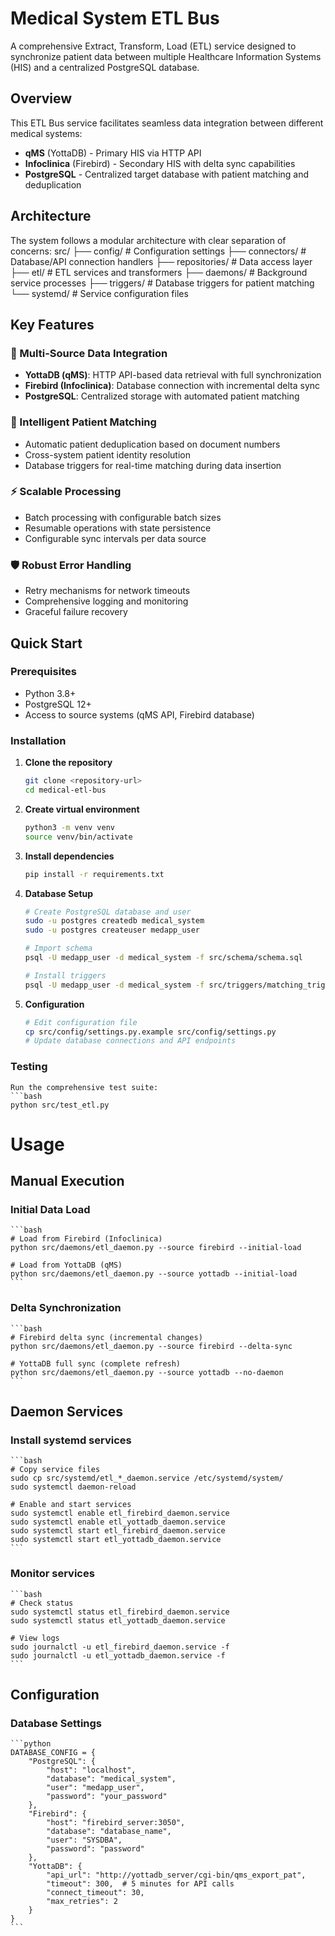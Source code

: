 # Medical System ETL Bus

A comprehensive Extract, Transform, Load (ETL) service designed to synchronize patient data between multiple Healthcare Information Systems (HIS) and a centralized PostgreSQL database.

## Overview

This ETL Bus service facilitates seamless data integration between different medical systems:
- **qMS** (YottaDB) - Primary HIS via HTTP API
- **Infoclinica** (Firebird) - Secondary HIS with delta sync capabilities
- **PostgreSQL** - Centralized target database with patient matching and deduplication

## Architecture

The system follows a modular architecture with clear separation of concerns:
src/ ├── config/ # Configuration settings ├── connectors/ # Database/API connection handlers ├── repositories/ # Data access layer ├── etl/ # ETL services and transformers ├── daemons/ # Background service processes ├── triggers/ # Database triggers for patient matching └── systemd/ # Service configuration files


## Key Features

### 🔄 Multi-Source Data Integration
- **YottaDB (qMS)**: HTTP API-based data retrieval with full synchronization
- **Firebird (Infoclinica)**: Database connection with incremental delta sync
- **PostgreSQL**: Centralized storage with automated patient matching

### 🤖 Intelligent Patient Matching
- Automatic patient deduplication based on document numbers
- Cross-system patient identity resolution
- Database triggers for real-time matching during data insertion

### ⚡ Scalable Processing
- Batch processing with configurable batch sizes
- Resumable operations with state persistence
- Configurable sync intervals per data source

### 🛡️ Robust Error Handling
- Retry mechanisms for network timeouts
- Comprehensive logging and monitoring
- Graceful failure recovery

## Quick Start

### Prerequisites

- Python 3.8+
- PostgreSQL 12+
- Access to source systems (qMS API, Firebird database)

### Installation

1. **Clone the repository**
   ```bash
   git clone <repository-url>
   cd medical-etl-bus
   ```
2. **Create virtual environment**
    ```bash
    python3 -m venv venv
    source venv/bin/activate
    ```
3. **Install dependencies**
    ```bash
    pip install -r requirements.txt
    ```
4. **Database Setup**
    ```bash
    # Create PostgreSQL database and user
    sudo -u postgres createdb medical_system
    sudo -u postgres createuser medapp_user

    # Import schema
    psql -U medapp_user -d medical_system -f src/schema/schema.sql

    # Install triggers
    psql -U medapp_user -d medical_system -f src/triggers/matching_trigger.sql
    ```
5. **Configuration**
    ```bash
    # Edit configuration file
    cp src/config/settings.py.example src/config/settings.py
    # Update database connections and API endpoints
    ```

### Testing
    Run the comprehensive test suite:
    ```bash
    python src/test_etl.py

# Usage
## Manual Execution
### Initial Data Load
    ```bash
    # Load from Firebird (Infoclinica)
    python src/daemons/etl_daemon.py --source firebird --initial-load

    # Load from YottaDB (qMS)
    python src/daemons/etl_daemon.py --source yottadb --initial-load
    ```
### Delta Synchronization

    ```bash
    # Firebird delta sync (incremental changes)
    python src/daemons/etl_daemon.py --source firebird --delta-sync

    # YottaDB full sync (complete refresh)
    python src/daemons/etl_daemon.py --source yottadb --no-daemon
    ```

## Daemon Services
### Install systemd services

    ```bash
    # Copy service files
    sudo cp src/systemd/etl_*_daemon.service /etc/systemd/system/
    sudo systemctl daemon-reload

    # Enable and start services
    sudo systemctl enable etl_firebird_daemon.service
    sudo systemctl enable etl_yottadb_daemon.service
    sudo systemctl start etl_firebird_daemon.service
    sudo systemctl start etl_yottadb_daemon.service
    ```

### Monitor services

    ```bash
    # Check status
    sudo systemctl status etl_firebird_daemon.service
    sudo systemctl status etl_yottadb_daemon.service

    # View logs
    sudo journalctl -u etl_firebird_daemon.service -f
    sudo journalctl -u etl_yottadb_daemon.service -f
    ```

## Configuration

### Database Settings
    ```python
    DATABASE_CONFIG = {
        "PostgreSQL": {
            "host": "localhost",
            "database": "medical_system",
            "user": "medapp_user",
            "password": "your_password"
        },
        "Firebird": {
            "host": "firebird_server:3050",
            "database": "database_name",
            "user": "SYSDBA",
            "password": "password"
        },
        "YottaDB": {
            "api_url": "http://yottadb_server/cgi-bin/qms_export_pat",
            "timeout": 300,  # 5 minutes for API calls
            "connect_timeout": 30,
            "max_retries": 2
        }
    }
    ```